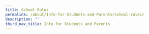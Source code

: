 ```yaml
---
title: School Rules
permalink: /about/Info-for-Students-and-Parents/school-rules/
description: ""
third_nav_title: Info for Students and Parents
---
```

